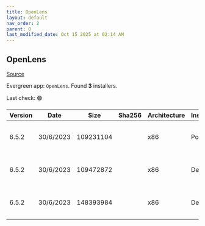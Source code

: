```yaml
---
title: OpenLens
layout: default
nav_order: 2
parent: O
last_modified_date: Oct 15 2025 at 02:14 AM
---
```


## OpenLens

[Source](https://github.com/MuhammedKalkan/OpenLens/)

Evergreen app: `OpenLens`. Found **3** installers.

Last check: 🟢

| Version | Date      | Size      | Sha256 | Architecture | InstallerType | Type | URI                                                                                                                                                                                                          |
| ------- | --------- | --------- | ------ | ------------ | ------------- | ---- | ------------------------------------------------------------------------------------------------------------------------------------------------------------------------------------------------------------ |
| 6.5.2   | 30/6/2023 | 109231104 |        | x86          | Portable      | exe  | [https://github.com/MuhammedKalkan/OpenLens/releases/download/v6.5.2-366/OpenLens.6.5.2-366.exe](https://github.com/MuhammedKalkan/OpenLens/releases/download/v6.5.2-366/OpenLens.6.5.2-366.exe)             |
| 6.5.2   | 30/6/2023 | 109472872 |        | x86          | Default       | exe  | [https://github.com/MuhammedKalkan/OpenLens/releases/download/v6.5.2-366/OpenLens.Setup.6.5.2-366.exe](https://github.com/MuhammedKalkan/OpenLens/releases/download/v6.5.2-366/OpenLens.Setup.6.5.2-366.exe) |
| 6.5.2   | 30/6/2023 | 148393984 |        | x86          | Default       | msi  | [https://github.com/MuhammedKalkan/OpenLens/releases/download/v6.5.2-366/OpenLens.6.5.2-366.msi](https://github.com/MuhammedKalkan/OpenLens/releases/download/v6.5.2-366/OpenLens.6.5.2-366.msi)             |
